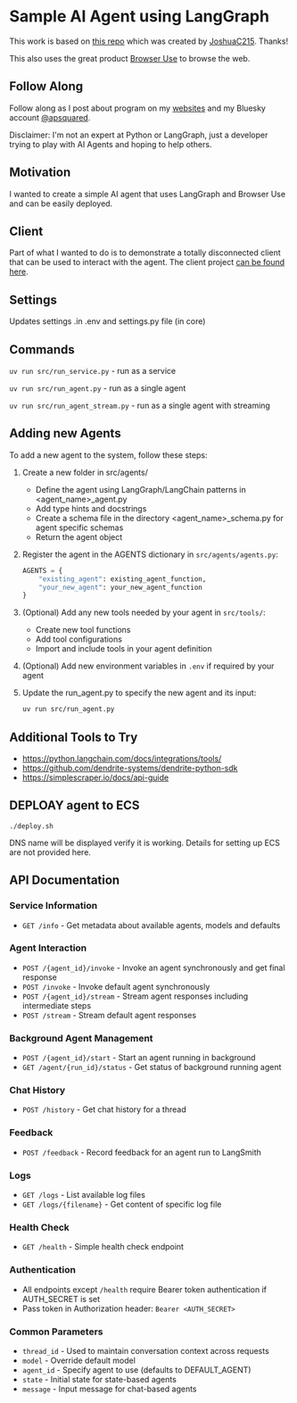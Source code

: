 # Sample AI Agent using LangGraph

This work is based on [this repo](https://github.com/JoshuaC215/agent-service-toolkit) which was created by [JoshuaC215](https://github.com/JoshuaC215).  Thanks!

This also uses the great product [Browser Use](https://browseruse.com/) to browse the web.

## Follow Along

Follow along as I post about program on my [websites](https://apsquared.co) and my Bluesky account [@apsquared](https://bsky.app/profile/apsquared.bsky.social).

Disclaimer: I'm not an expert at Python or LangGraph, just a developer trying to play with AI Agents and hoping to help others.

## Motivation

I wanted to create a simple AI agent that uses LangGraph and Browser Use and can be easily deployed. 

## Client

Part of what I wanted to do is to demonstrate a totally disconnected client that can be used to interact with the agent.  The client project [can be found here](https://github.com/apsquared/lg-agent-client).

## Settings

Updates settings .in .env and settings.py file (in core)

## Commands

`uv run src/run_service.py` - run as a service

`uv run src/run_agent.py` - run as a single agent

`uv run src/run_agent_stream.py` - run as a single agent with streaming

## Adding new Agents

To add a new agent to the system, follow these steps:

1. Create a new folder in src/agents/
   - Define the agent using LangGraph/LangChain patterns in <agent_name>_agent.py
   - Add type hints and docstrings
   - Create a schema file in the directory <agent_name>_schema.py for agent specific schemas
   - Return the agent object

2. Register the agent in the AGENTS dictionary in `src/agents/agents.py`:
   ```python
   AGENTS = {
       "existing_agent": existing_agent_function,
       "your_new_agent": your_new_agent_function
   }
   ```

3. (Optional) Add any new tools needed by your agent in `src/tools/`:
   - Create new tool functions
   - Add tool configurations
   - Import and include tools in your agent definition

4. (Optional) Add new environment variables in `.env` if required by your agent

5. Update the run_agent.py to specify the new agent and its input:
   ```bash
   uv run src/run_agent.py
   ```

## Additional Tools to Try

* https://python.langchain.com/docs/integrations/tools/
* https://github.com/dendrite-systems/dendrite-python-sdk
* https://simplescraper.io/docs/api-guide



## DEPLOAY agent to ECS

`./deploy.sh`

DNS name will be displayed verify it is working.  Details for setting up ECS are not provided here.


## API Documentation

### Service Information
- `GET /info` - Get metadata about available agents, models and defaults

### Agent Interaction
- `POST /{agent_id}/invoke` - Invoke an agent synchronously and get final response
- `POST /invoke` - Invoke default agent synchronously
- `POST /{agent_id}/stream` - Stream agent responses including intermediate steps
- `POST /stream` - Stream default agent responses

### Background Agent Management  
- `POST /{agent_id}/start` - Start an agent running in background
- `GET /agent/{run_id}/status` - Get status of background running agent

### Chat History
- `POST /history` - Get chat history for a thread

### Feedback
- `POST /feedback` - Record feedback for an agent run to LangSmith

### Logs
- `GET /logs` - List available log files
- `GET /logs/{filename}` - Get content of specific log file

### Health Check
- `GET /health` - Simple health check endpoint

### Authentication
- All endpoints except `/health` require Bearer token authentication if AUTH_SECRET is set
- Pass token in Authorization header: `Bearer <AUTH_SECRET>`

### Common Parameters
- `thread_id` - Used to maintain conversation context across requests
- `model` - Override default model
- `agent_id` - Specify agent to use (defaults to DEFAULT_AGENT)
- `state` - Initial state for state-based agents
- `message` - Input message for chat-based agents

